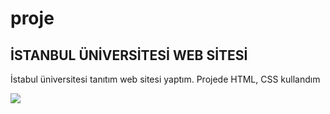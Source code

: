 # proje
<h2>İSTANBUL ÜNİVERSİTESİ WEB SİTESİ</h2>

<p>İstabul üniversitesi tanıtım web sitesi yaptım. Projede HTML, CSS kullandım</p>

![](/images/istbl.gif)